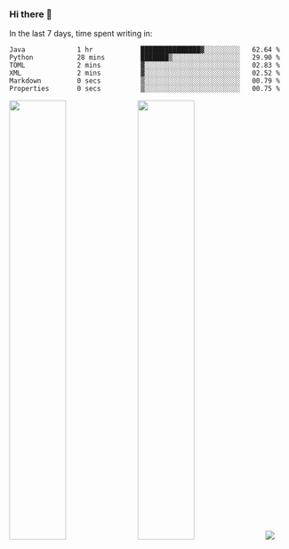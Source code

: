 ### Hi there 👋

In the last 7 days, time spent writing in:

<!--START_SECTION:waka-->

```text
Java             1 hr            ███████████████▓░░░░░░░░░   62.64 %
Python           28 mins         ███████▒░░░░░░░░░░░░░░░░░   29.90 %
TOML             2 mins          ▓░░░░░░░░░░░░░░░░░░░░░░░░   02.83 %
XML              2 mins          ▓░░░░░░░░░░░░░░░░░░░░░░░░   02.52 %
Markdown         0 secs          ▒░░░░░░░░░░░░░░░░░░░░░░░░   00.79 %
Properties       0 secs          ▒░░░░░░░░░░░░░░░░░░░░░░░░   00.75 %
```

<!--END_SECTION:waka-->

<img src="https://wakatime.com/share/@jimtje/5d0c92de-08f8-4a72-8f2f-6a9693d1e318.svg" width=45% height=45%> <img src="https://wakatime.com/share/@jimtje/501498ae-bda5-4da7-a89d-b40bcdd5556d.svg" width=45% height=45%>
![](https://hit.yhype.me/github/profile?user_id=43537315)
